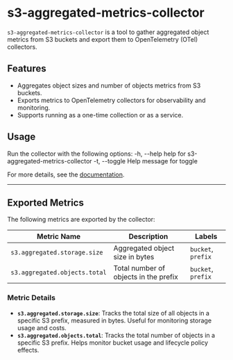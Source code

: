 # s3-aggregated-metrics-collector

`s3-aggregated-metrics-collector` is a tool to gather aggregated object metrics from S3 buckets and export them to OpenTelemetry (OTel) collectors.

## Features

- Aggregates object sizes and number of objects metrics from S3 buckets.
- Exports metrics to OpenTelemetry collectors for observability and monitoring.
- Supports running as a one-time collection or as a service.

## Usage

Run the collector with the following options:
-h, --help help for s3-aggregated-metrics-collector -t, --toggle Help message for toggle


For more details, see the [documentation](docs/s3-aggregated-metrics-collector.md).

---

## Exported Metrics

The following metrics are exported by the collector:

| Metric Name                   | Description                              | Labels                     |
|-------------------------------|------------------------------------------|----------------------------|
| `s3.aggregated.storage.size`  | Aggregated object size in bytes          | `bucket`, `prefix`         |
| `s3.aggregated.objects.total` | Total number of objects in the prefix    | `bucket`, `prefix`         |

### Metric Details

- **`s3.aggregated.storage.size`**: Tracks the total size of all objects in a specific S3 prefix, measured in bytes. Useful for monitoring storage usage and costs.
- **`s3.aggregated.objects.total`**: Tracks the total number of objects in a specific S3 prefix. Helps monitor bucket usage and lifecycle policy effects.
